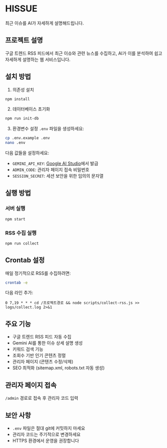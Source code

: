 # HISSUE

최근 이슈를 AI가 자세하게 설명해드립니다.

## 프로젝트 설명

구글 트렌드 RSS 피드에서 최근 이슈와 관련 뉴스를 수집하고, AI가 이를 분석하여 쉽고 자세하게 설명하는 웹 서비스입니다.

## 설치 방법

1. 의존성 설치
```bash
npm install
```

2. 데이터베이스 초기화
```bash
npm run init-db
```

3. 환경변수 설정
`.env` 파일을 생성하세요:
```bash
cp .env.example .env
nano .env
```

다음 값들을 설정하세요:
- `GEMINI_API_KEY`: [Google AI Studio](https://makersuite.google.com/app/apikey)에서 발급
- `ADMIN_CODE`: 관리자 페이지 접속 비밀번호
- `SESSION_SECRET`: 세션 보안을 위한 임의의 문자열

## 실행 방법

### 서버 실행
```bash
npm start
```

### RSS 수집 실행
```bash
npm run collect
```

## Crontab 설정

매일 정기적으로 RSS를 수집하려면:
```bash
crontab -e
```

다음 라인 추가:
```
0 7,19 * * * cd /프로젝트경로 && node scripts/collect-rss.js >> logs/collect.log 2>&1
```

## 주요 기능

- 구글 트렌드 RSS 피드 자동 수집
- Gemini AI를 통한 이슈 상세 설명 생성
- 키워드 검색 기능
- 조회수 기반 인기 콘텐츠 정렬
- 관리자 페이지 (콘텐츠 수정/삭제)
- SEO 최적화 (sitemap.xml, robots.txt 자동 생성)

## 관리자 페이지 접속

`/admin` 경로로 접속 후 관리자 코드 입력

## 보안 사항

- `.env` 파일은 절대 git에 커밋하지 마세요
- 관리자 코드는 주기적으로 변경하세요
- HTTPS 환경에서 운영을 권장합니다